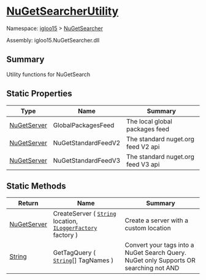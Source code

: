 # [NuGetSearcherUtility](./NuGetSearcherUtility.md)

Namespace: [igloo15]() > [NuGetSearcher](./README.md)

Assembly: igloo15.NuGetSearcher.dll

## Summary
Utility functions for NuGetSearch

## Static Properties

| Type | Name | Summary | 
| --- | --- | --- | 
| [NuGetServer](./NuGetServer.md) | GlobalPackagesFeed | The local global packages feed | 
| [NuGetServer](./NuGetServer.md) | NuGetStandardFeedV2 | The standard nuget.org feed V2 api | 
| [NuGetServer](./NuGetServer.md) | NuGetStandardFeedV3 | The standard nuget.org feed V3 api | 


## Static Methods

| Return | Name | Summary | 
| --- | --- | --- | 
| [NuGetServer](./NuGetServer.md) | CreateServer ( [`String`](https://docs.microsoft.com/en-us/dotnet/api/System.String) location, [`ILoggerFactory`](./NuGetSearcherUtility.md) factory ) | Create a server with a custom location | 
| [String](https://docs.microsoft.com/en-us/dotnet/api/System.String) | GetTagQuery ( [`String`](https://docs.microsoft.com/en-us/dotnet/api/System.String)[] TagNames ) | Convert your tags into a NuGet Search Query. NuGet only Supports OR searching not AND | 


